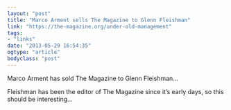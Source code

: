 ```yaml
---
layout: "post"
title: "Marco Arment sells The Magazine to Glenn Fleishman"
link: "https://the-magazine.org/under-old-management"
tags: 
- "links"
date: "2013-05-29 16:54:35"
ogtype: "article"
bodyclass: "post"
---
```


Marco Arment has sold The Magazine to Glenn Fleishman…

Fleishman has been the editor of The Magazine since it’s early days, so this should be interesting…